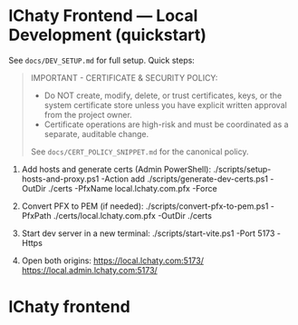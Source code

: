 ﻿# lChaty Frontend — Local Development (quickstart)

See `docs/DEV_SETUP.md` for full setup. Quick steps:

> IMPORTANT - CERTIFICATE & SECURITY POLICY:
>
> - Do NOT create, modify, delete, or trust certificates, keys, or the system certificate store unless you have explicit written approval from the project owner.
> - Certificate operations are high-risk and must be coordinated as a separate, auditable change.
>
> See `docs/CERT_POLICY_SNIPPET.md` for the canonical policy.


1) Add hosts and generate certs (Admin PowerShell):
   ./scripts/setup-hosts-and-proxy.ps1 -Action add
   ./scripts/generate-dev-certs.ps1 -OutDir ./certs -PfxName local.lchaty.com.pfx -Force

2) Convert PFX to PEM (if needed):
   ./scripts/convert-pfx-to-pem.ps1 -PfxPath ./certs/local.lchaty.com.pfx -OutDir ./certs

3) Start dev server in a new terminal:
   ./scripts/start-vite.ps1 -Port 5173 -Https

4) Open both origins:
   https://local.lchaty.com:5173/
   https://local.admin.lchaty.com:5173/
# lChaty frontend
